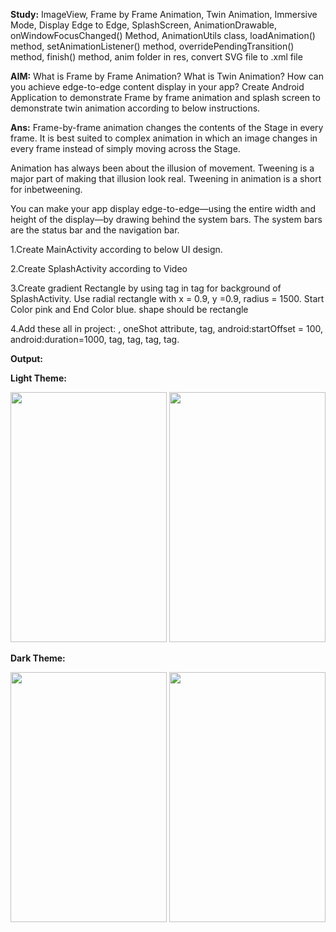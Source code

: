 **Study:**
ImageView, Frame by Frame Animation, Twin Animation, Immersive Mode, Display Edge to Edge, SplashScreen, AnimationDrawable, onWindowFocusChanged() Method, AnimationUtils class, loadAnimation() method, setAnimationListener() method, overridePendingTransition() method, finish() method, anim folder in res, convert SVG file to .xml file

**AIM:**
What is Frame by Frame Animation? What is Twin Animation? How can you achieve edge-to-edge content display in your app?  Create Android Application to demonstrate Frame by frame animation and splash screen to demonstrate twin animation according to below instructions.

**Ans:**
Frame-by-frame animation changes the contents of the Stage in every frame. It is best suited to complex animation in which an image changes in every frame instead of simply moving across the Stage.

Animation has always been about the illusion of movement. Tweening is a major part of making that illusion look real. Tweening in animation is a short for inbetweening.

You can make your app display edge-to-edge—using the entire width and height of the display—by drawing behind the system bars. The system bars are the status bar and the navigation bar.

1.Create MainActivity according to below UI design.

2.Create SplashActivity according to Video

3.Create gradient Rectangle by using <gradient> tag in <shape> tag for background of SplashActivity. Use radial rectangle with x = 0.9, y =0.9, radius = 1500. Start Color pink and End Color blue. shape should be rectangle

4.Add these all in project: <animation-list>, oneShot attribute, <set> tag, android:startOffset = 100, android:duration=1000, <scale> tag, <translate> tag, <rotate> tag, <alpha> tag.

**Output:**

**Light Theme:**

<img src="https://github.com/rutviprajapati16/MAD_Practical9_21012011123/assets/97946004/048ee6a1-f953-466b-86b3-8d3877e42471" height="400" width="250">

<img src="https://github.com/rutviprajapati16/MAD_Practical9_21012011123/assets/97946004/b967ea3b-f75e-4bdb-8208-b9cd34434e56" height="400" width="250">

**Dark Theme:**

<img src="https://github.com/rutviprajapati16/MAD_Practical9_21012011123/assets/97946004/26d5dd0c-9d63-49a6-87d6-a8fa387cd139" height="400" width="250">

<img src="https://github.com/rutviprajapati16/MAD_Practical9_21012011123/assets/97946004/a027af5c-0986-4506-a0a3-3544e70ae1b4" height="400" width="250">




